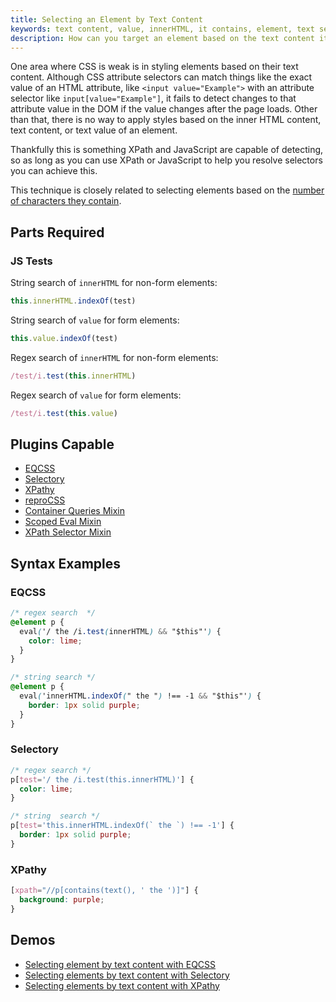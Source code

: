 ```yaml
---
title: Selecting an Element by Text Content
keywords: text content, value, innerHTML, it contains, element, text selector, css selector, selector resolver
description: How can you target an element based on the text content it contains inside? JavaScript and XPath are aware of an element's inner text content, learn how to use them with CSS to style elements based on matching their text.
---
```


One area where CSS is weak is in styling elements based on their text content. Although CSS attribute selectors can match things like the exact value of an HTML attribute, like `<input value="Example">` with an attribute selector like `input[value="Example"]`, it fails to detect changes to that attribute value in the DOM if the value changes after the page loads. Other than that, there is no way to apply styles based on the inner HTML content, text content, or text value of an element.

Thankfully this is something XPath and JavaScript are capable of detecting, so as long as you can use XPath or JavaScript to help you resolve selectors you can achieve this.

This technique is closely related to selecting elements based on the [number of characters they contain](element-characters.html).

## Parts Required

### JS Tests

String search of `innerHTML` for non-form elements:

```javascript
this.innerHTML.indexOf(test)
```

String search of `value` for form elements:

```javascript
this.value.indexOf(test)
```

Regex search of `innerHTML` for non-form elements:

```javascript
/test/i.test(this.innerHTML)
```

Regex search of `value` for form elements:

```javascript
/test/i.test(this.value)
```

## Plugins Capable

- [EQCSS](../plugins/eqcss.html)
- [Selectory](../plugins/selectory.html)
- [XPathy](../plugins/xpathy.html)
- [reproCSS](../plugins/reprocss.html)
- [Container Queries Mixin](../plugins/container-queries-mixin.html)
- [Scoped Eval Mixin](../plugins/scoped-eval-mixin.html)
- [XPath Selector Mixin](../plugins/xpath-selector-mixin.html)

## Syntax Examples

### EQCSS

```css
/* regex search  */
@element p {
  eval('/ the /i.test(innerHTML) && "$this"') {
    color: lime;
  }
}

/* string search */
@element p {
  eval('innerHTML.indexOf(" the ") !== -1 && "$this"') {
    border: 1px solid purple;
  }
}
```

### Selectory

```css
/* regex search */
p[test='/ the /i.test(this.innerHTML)'] {
  color: lime;
}

/* string  search */
p[test='this.innerHTML.indexOf(` the `) !== -1'] {
  border: 1px solid purple;
}
```

### XPathy

```css
[xpath="//p[contains(text(), ' the ')]"] {
  background: purple;
}
```

## Demos

- [Selecting element by text content with EQCSS](https://codepen.io/tomhodgins/pen/EZYMyK)
- [Selecting elements by text content with Selectory](https://codepen.io/tomhodgins/pen/WjMrYr)
- [Selecting elements by text content with XPathy](https://codepen.io/tomhodgins/pen/EXajvz)